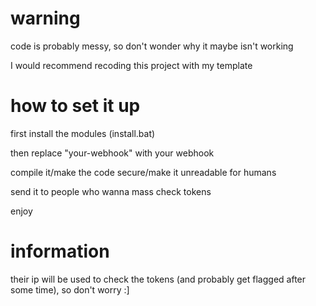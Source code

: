 # warning
code is probably messy, so don't wonder why it maybe isn't working

I would recommend recoding this project with my template

# how to set it up
first install the modules (install.bat)

then replace "your-webhook" with your webhook

compile it/make the code secure/make it unreadable for humans

send it to people who wanna mass check tokens

enjoy

# information
their ip will be used to check the tokens (and probably get flagged after some time), so don't worry :]
